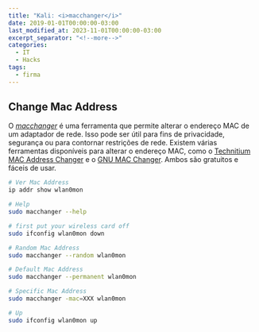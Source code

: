 ```yaml
---
title: "Kali: <i>macchanger</i>"
date: 2019-01-01T00:00:00-03:00
last_modified_at: 2023-11-01T00:00:00-03:00
excerpt_separator: "<!--more-->"
categories:
  - IT
  - Hacks
tags:
  - firma
---
```


## Change Mac Address

O [*macchanger*](https://github.com/alobbs/macchanger) é uma ferramenta que permite alterar o endereço MAC de um adaptador de rede. Isso pode ser útil para fins de privacidade, segurança ou para contornar restrições de rede. Existem várias ferramentas disponíveis para alterar o endereço MAC, como o [Technitium MAC Address Changer](https://technitium.com/tmac/) e o [GNU MAC Changer]((https://github.com/alobbs/macchanger) ). Ambos são gratuitos e fáceis de usar.

```bash
# Ver Mac Address
ip addr show wlan0mon

# Help
sudo macchanger --help

# first put your wireless card off
sudo ifconfig wlan0mon down

# Random Mac Address
sudo macchanger --random wlan0mon

# Default Mac Address
sudo macchanger --permanent wlan0mon

# Specific Mac Address
sudo macchanger -mac=XXX wlan0mon

# Up
sudo ifconfig wlan0mon up
```
